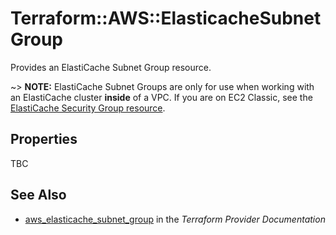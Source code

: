 # Terraform::AWS::ElasticacheSubnetGroup

Provides an ElastiCache Subnet Group resource.

~> **NOTE:** ElastiCache Subnet Groups are only for use when working with an
ElastiCache cluster **inside** of a VPC. If you are on EC2 Classic, see the
[ElastiCache Security Group resource](elasticache_security_group.html).

## Properties

TBC

## See Also

* [aws_elasticache_subnet_group](https://www.terraform.io/docs/providers/aws/r/elasticache_subnet_group.html) in the _Terraform Provider Documentation_